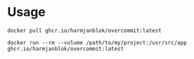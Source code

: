 # Usage

    docker pull ghcr.io/harmjanblok/overcommit:latest

    docker run --rm --volume /path/to/my/project:/usr/src/app ghcr.io/harmjanblok/overcommit:latest
